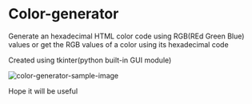 # Color-generator

Generate an hexadecimal HTML color code using RGB(REd Green Blue) values or get the RGB values of a color using its hexadecimal code

Created using tkinter(python built-in GUI module)

![color-generator-sample-image](https://github.com/Backslash0001/Color-generator/assets/76887794/432a8de3-789c-49c8-a5d3-189c99582c1d)

Hope it will be useful
